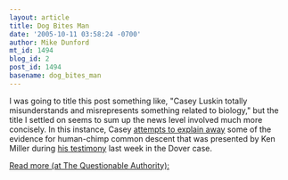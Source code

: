 ```yaml
---
layout: article
title: Dog Bites Man
date: '2005-10-11 03:58:24 -0700'
author: Mike Dunford
mt_id: 1494
blog_id: 2
post_id: 1494
basename: dog_bites_man
---
```

I was going to title this post something like, "Casey Luskin totally misunderstands and misrepresents something related to biology," but the title I settled on seems to sum up the news level involved much more concisely. In this instance, Casey [attempts to explain away](http://www.evolutionnews.org/index.php?p=863&amp;more=1&amp;c=1&amp;tb=1&amp;pb=1) some of the evidence for human-chimp common descent that was presented by Ken Miller during [his testimony](http://www.aclupa.org/downloads/Day1AMSession.pdf) last week in the Dover case.

[
Read more (at The Questionable Authority):](http://thequestionableauthority.blogspot.com/2005/10/dog-bites-man.html)
